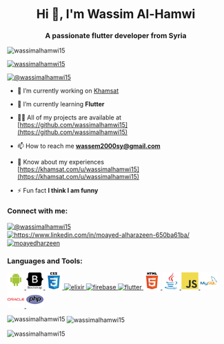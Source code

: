 <h1 align="center">Hi 👋, I'm Wassim Al-Hamwi</h1>
<h3 align="center">A passionate flutter developer from Syria</h3>

<p align="left"> <img src="https://komarev.com/ghpvc/?username=wassimalhamwi15&label=Profile%20views&color=0e75b6&style=flat" alt="wassimalhamwi15" /> </p>

<p align="left"> <a href="https://github.com/ryo-ma/github-profile-trophy"><img src="https://github-profile-trophy.vercel.app/?username=wassimalhamwi15" alt="wassimalhamwi15" /></a> </p>

<p align="left"> <a href="https://twitter.com/@wassimalhamwi15" target="blank"><img src="https://img.shields.io/twitter/follow/@wassimalhamwi15?logo=twitter&style=for-the-badge" alt="@wassimalhamwi15" /></a> </p>

- 🔭 I’m currently working on [Khamsat](https://khamsat.com/u/wassimalhamwi15)

- 🌱 I’m currently learning **Flutter**

- 👨‍💻 All of my projects are available at [https://github.com/wassimalhamwi15](https://github.com/wassimalhamwi15)

- 📫 How to reach me **wassem2000sy@gmail.com**

- 📄 Know about my experiences [https://khamsat.com/u/wassimalhamwi15](https://khamsat.com/u/wassimalhamwi15)

- ⚡ Fun fact **I think I am funny**

<h3 align="left">Connect with me:</h3>
<p align="left">
<a href="https://twitter.com/@wassimalhamwi15" target="blank"><img align="center" src="https://raw.githubusercontent.com/rahuldkjain/github-profile-readme-generator/master/src/images/icons/Social/twitter.svg" alt="@wassimalhamwi15" height="30" width="40" /></a>
<a href="https://kaggle.com/https://www.linkedin.com/in/moayed-alharazeen-650ba61ba/" target="blank"><img align="center" src="https://raw.githubusercontent.com/rahuldkjain/github-profile-readme-generator/master/src/images/icons/Social/kaggle.svg" alt="https://www.linkedin.com/in/moayed-alharazeen-650ba61ba/" height="30" width="40" /></a>
<a href="https://instagram.com/moayedharzeen" target="blank"><img align="center" src="https://raw.githubusercontent.com/rahuldkjain/github-profile-readme-generator/master/src/images/icons/Social/instagram.svg" alt="moayedharzeen" height="30" width="40" /></a>
</p>

<h3 align="left">Languages and Tools:</h3>
<p align="left"> <a href="https://developer.android.com" target="_blank" rel="noreferrer"> <img src="https://raw.githubusercontent.com/devicons/devicon/master/icons/android/android-original-wordmark.svg" alt="android" width="40" height="40"/> </a> <a href="https://getbootstrap.com" target="_blank" rel="noreferrer"> <img src="https://raw.githubusercontent.com/devicons/devicon/master/icons/bootstrap/bootstrap-plain-wordmark.svg" alt="bootstrap" width="40" height="40"/> </a> <a href="https://www.w3schools.com/css/" target="_blank" rel="noreferrer"> <img src="https://raw.githubusercontent.com/devicons/devicon/master/icons/css3/css3-original-wordmark.svg" alt="css3" width="40" height="40"/> </a> <a href="https://elixir-lang.org" target="_blank" rel="noreferrer"> <img src="https://www.vectorlogo.zone/logos/elixir-lang/elixir-lang-icon.svg" alt="elixir" width="40" height="40"/> </a> <a href="https://firebase.google.com/" target="_blank" rel="noreferrer"> <img src="https://www.vectorlogo.zone/logos/firebase/firebase-icon.svg" alt="firebase" width="40" height="40"/> </a> <a href="https://flutter.dev" target="_blank" rel="noreferrer"> <img src="https://www.vectorlogo.zone/logos/flutterio/flutterio-icon.svg" alt="flutter" width="40" height="40"/> </a> <a href="https://www.w3.org/html/" target="_blank" rel="noreferrer"> <img src="https://raw.githubusercontent.com/devicons/devicon/master/icons/html5/html5-original-wordmark.svg" alt="html5" width="40" height="40"/> </a> <a href="https://www.java.com" target="_blank" rel="noreferrer"> <img src="https://raw.githubusercontent.com/devicons/devicon/master/icons/java/java-original.svg" alt="java" width="40" height="40"/> </a> <a href="https://developer.mozilla.org/en-US/docs/Web/JavaScript" target="_blank" rel="noreferrer"> <img src="https://raw.githubusercontent.com/devicons/devicon/master/icons/javascript/javascript-original.svg" alt="javascript" width="40" height="40"/> </a> <a href="https://www.mysql.com/" target="_blank" rel="noreferrer"> <img src="https://raw.githubusercontent.com/devicons/devicon/master/icons/mysql/mysql-original-wordmark.svg" alt="mysql" width="40" height="40"/> </a> <a href="https://www.oracle.com/" target="_blank" rel="noreferrer"> <img src="https://raw.githubusercontent.com/devicons/devicon/master/icons/oracle/oracle-original.svg" alt="oracle" width="40" height="40"/> </a> <a href="https://www.php.net" target="_blank" rel="noreferrer"> <img src="https://raw.githubusercontent.com/devicons/devicon/master/icons/php/php-original.svg" alt="php" width="40" height="40"/> </a> </p>

<p><img align="left" src="https://github-readme-stats.vercel.app/api/top-langs?username=wassimalhamwi15&show_icons=true&locale=en&layout=compact" alt="wassimalhamwi15" /></p>

<p>&nbsp;<img align="center" src="https://github-readme-stats.vercel.app/api?username=wassimalhamwi15&show_icons=true&locale=en" alt="wassimalhamwi15" /></p>

<p><img align="center" src="https://github-readme-streak-stats.herokuapp.com/?user=wassimalhamwi15&" alt="wassimalhamwi15" /></p>
